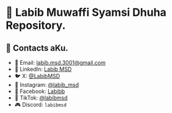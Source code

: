 # 📌 Labib Muwaffi Syamsi Dhuha Repository.

## 🔗 Contacts aKu.
- 📧 Email: [labib.msd.3001@gmail.com](mailto:labib.msd.3001@gmail.com)  
- 💼 LinkedIn: [Labib MSD](https://www.linkedin.com/in/labib-msd-46b458288/)  
- 🐦 X: [@LabibMSD](https://x.com/LabibMsd)  
- 📸 Instagram: [@labib_msd](https://instagram.com/labib_msd)
- 📘 Facebook: [Labibb](https://www.facebook.com/profile.php?id=100088049186874)
- 🎵 TikTok: [@labibmsd](https://www.tiktok.com/@labibmsd)
- 🎮 Discord: `labibmsd` 
